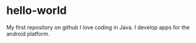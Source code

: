 # hello-world
My first repository on github
I love coding in Java. I develop apps for the android platform.
